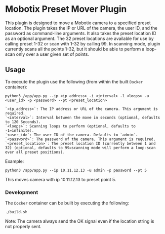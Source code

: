 # Mobotix Preset Mover Plugin

This plugin is designed to move a Mobotix camera to a specified preset location. 
The plugin takes the IP or URL of the camera, the user ID, and the password as command-line arguments. 
It also takes the preset location ID as an optional argument.
The 32 preset locations are available for use by calling preset 1-32 or scan with 1-32 by calling 99. 
In scanning mode, plugin currently scans all the points 1-32, 
but it should be able to perform a loop-scan only over a user given set of points.


## Usage

To execute the plugin use the following (from within the built `Docker` container):

`python3 /app/app.py --ip <ip_address> -i <interval> -l <loops> -u <user_id> -p <password> --pt <preset_location>`


    `<ip_address>`: The IP address or URL of the camera. This argument is required.
    `<interval>`: Interval between the move in seconds (optional, defaults to 120 Seconds).
    `<loops>`: Scanning loops to perform (optional, defaults to -1=infinite).
    `<user_id>`: The user ID of the camera. Defaults to `admin`.
    `<password>`: The password of the camera. This argument is required.
    `<preset_location>`: The preset location ID (currently between 1 and 32) (optional, defaults to 99=scanning mode will perform a loop-scan over all preset positions). 


Example:

```
python3 /app/app.py --ip 10.11.12.13 -u admin -p password --pt 5
```

This moves camera with ip 10.11.12.13 to preset point 5.

### Development

The `Docker` container can be built by executing the following:

```
./build.sh
```

Note: The camera always send the OK signal even if the location string is not properly sent.
